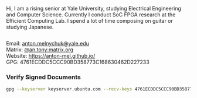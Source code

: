 Hi, I am a rising senior at Yale University, studying Electrical Engineering and Computer Science. Currently I conduct SoC FPGA research at the Efficient Computing Lab. I spend a lot of time composing on guitar or studying Japanese.

<img src="https://komarev.com/ghpvc/?username=anton-mel&style=flat-square&color=blue" alt=""/></img>

Email: anton.melnychuk@yale.edu <br>
Matrix: [@an.tony:matrix.org](https://matrix.to/#/@an.tony:matrix.org) <br>
Website: https://anton-mel.github.io/ <br>
GPG: 4761ECDDC5CCC90BD358773C168630462D227233 

### Verify Signed Documents

```bash
gpg --keyserver keyserver.ubuntu.com --recv-keys 4761ECDDC5CCC90BD358773C168630462D227233
